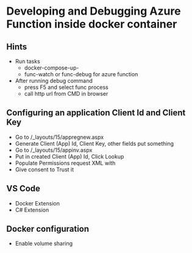 # Developing and Debugging Azure Function inside docker container

## Hints
- Run tasks
    - docker-compose-up-
    - func-watch or func-debug for azure function
- After running debug command
    - press F5 and select func process
    - call http url from CMD in browser

## Configuring an application Client Id and Client Key

- Go to <siteUrl>/_layouts/15/appregnew.aspx
- Generate Client (App) Id, Client Key, other fields put something
- Go to <siteUrl>/_layouts/15/appinv.aspx
- Put in created Client (App) Id, Click Lookup
- Populate Permissions request XML with
    <AppPermissionRequests AllowAppOnlyPolicy="true">
        <AppPermissionRequest Scope="http://sharepoint/content/sitecollection/web" Right="FullControl"/>
    </AppPermissionRequests>
- Give consent to Trust it

## VS Code
- Docker Extension
- C# Extension

## Docker configuration

- Enable volume sharing
